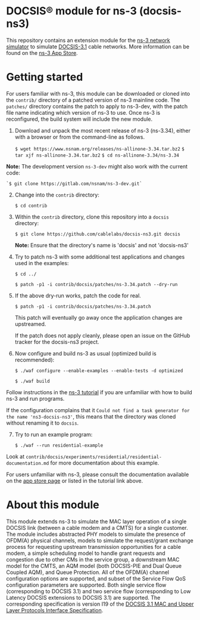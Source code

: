 # DOCSIS® module for ns-3 (docsis-ns3)

This repository contains an extension module for the 
[ns-3 network simulator](https://www.nsnam.org) to simulate
[DOCSIS-3.1](https://www.cablelabs.com/technologies#DOCSIS%C2%AE-3.1-Technology) 
cable networks.  More information can be found on the 
[ns-3 App Store](https://apps.nsnam.org/app/docsis-ns3).

# Getting started

For users familiar with ns-3, this module can be downloaded or cloned into
the ``contrib/`` directory of a patched version of ns-3 mainline code.
The ``patches/`` directory contains the patch to apply to ns-3-dev, with
the patch file name indicating which version of ns-3 to use.
Once ns-3 is reconfigured, the build system will include the new module.

1. Download and unpack the most recent release of ns-3 (ns-3.34), either with a browser or from the command-line as follows. 

    `$ wget https://www.nsnam.org/releases/ns-allinone-3.34.tar.bz2`
    `$ tar xjf ns-allinone-3.34.tar.bz2`
    `$ cd ns-allinone-3.34/ns-3.34`
  
  **Note:**  The development version ``ns-3-dev`` might also work with the current code:

    `$ git clone https://gitlab.com/nsnam/ns-3-dev.git`

2. Change into the `contrib` directory:

    `$ cd contrib`

3. Within the `contrib` directory, clone this repository into a `docsis` directory:

    `$ git clone https://github.com/cablelabs/docsis-ns3.git docsis`

   **Note:**  Ensure that the directory's name is 'docsis' and not 'docsis-ns3'

4. Try to patch ns-3 with some additional test applications and changes used in the examples:

    `$ cd ../`

    `$ patch -p1 -i contrib/docsis/patches/ns-3.34.patch --dry-run`

5. If the above dry-run works, patch the code for real.

    `$ patch -p1 -i contrib/docsis/patches/ns-3.34.patch`

   This patch will eventually go away once the application changes are upstreamed.
   
   If the patch does not apply cleanly, please open an issue on the GitHub
   tracker for the docsis-ns3 project.

6. Now configure and build ns-3 as usual (optimized build is recommended):

    `$ ./waf configure --enable-examples --enable-tests -d optimized`

    `$ ./waf build`

  Follow instructions in the [ns-3 tutorial](https://www.nsnam.org/releases/ns-3-34/documentation/) if you are unfamiliar with how to build ns-3 and run programs.

   If the configuration complains that it `Could not find a task generator for the name 'ns3-docsis-ns3'`, this means that the directory was cloned without renaming it to `docsis`.

7.  Try to run an example program:

    `$ ./waf --run residential-example`

Look at `contrib/docsis/experiments/residential/residential-documentation.md` for more documentation about this example.

For users unfamiliar with ns-3, please consult the documentation available on
the [app store page](https://apps.nsnam.org/app/docsis-ns3) or listed 
in the tutorial link above.

# About this module

This module extends ns-3 to simulate the MAC layer operation of a single
DOCSIS link (between a cable modem and a CMTS) for a single customer.
The module includes abstracted PHY models to simulate the presence of
OFDM(A) physical channels, models to simulate the request/grant exchange
process for requesting upstream transmission opportunities for a cable
modem, a simple scheduling model to handle grant requests and congestion 
due to other CMs in the service group, a downstream MAC model for the CMTS, 
an AQM model (both DOCSIS-PIE and Dual Queue Coupled AQM), and Queue 
Protection.  All of the OFDM(A) channel configuration options are supported, 
and subset of the Service Flow QoS configuration parameters are supported. 
Both single service flow (corresponding to DOCSIS 3.1) and two service flow
(corresponding to Low Latency DOCSIS extensions to DOCSIS 3.1) are supported.
The corresponding specification is version I19 of the
[DOCSIS 3.1 MAC and Upper Layer Protocols Interface Specification](https://specification-search.cablelabs.com/CM-SP-MULPIv3.1).

